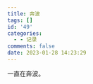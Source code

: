 ```yaml
---
title: 奔波
tags: []
id: '49'
categories:
  - - 记录
comments: false
date: 2023-01-28 14:23:29
---
```


一直在奔波。